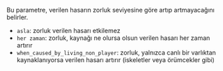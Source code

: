 Bu parametre, verilen hasarın zorluk seviyesine göre artıp artmayacağını belirler.

- `asla`: zorluk verilen hasarı etkilemez
- `her zaman`: zorluk, kaynağı ne olursa olsun verilen hasarı her zaman artırır
- `when_caused_by_living_non_player`: zorluk, yalnızca canlı bir varlıktan kaynaklanıyorsa verilen hasarı artırır
  (iskeletler veya örümcekler gibi)
